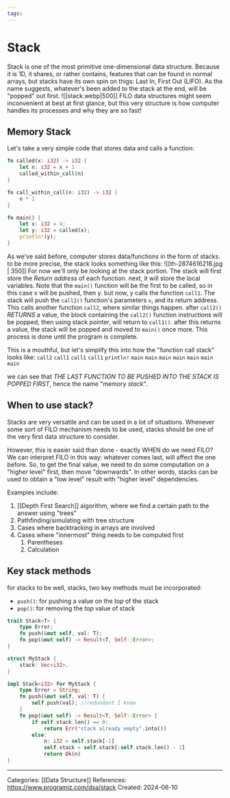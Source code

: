 ```yaml
---
tags:
---
```

# Stack
Stack is one of the most primitive one-dimensional data structure. Because it is 1D, it shares, or rather contains, features that can be found in normal arrays, but stacks have its own spin on thigs: Last In, First Out (LIFO). As the name suggests, whatever's been added to the stack at the end, will be "popped" out first.
![[stack.webp|500]]
FILO data structures might seem inconvenient at best at first glance, but this very structure is how computer handles its processes and why they are so fast!

## Memory Stack
Let's take a very simple code that stores data and calls a function:
``` rust
fn called(x: i32) -> i32 {
	let n: i32 = x + 1
	called_within_call(n)
}

fn call_within_call(n: i32) -> i32 {
	n * 2
}

fn main() {
	let x: i32 = 4;
	let y: i32 = called(x);
	println!(y);
}
```

As we've said before, computer stores data/functions in the form of stacks. to be more precise, the stack looks something like this:
![[th-2874616218.jpg | 350]]
For now we'll only be looking at the stack portion. The stack will first store the _Return address_ of each function. next, it will store the local variables. Note that the `main()` function will be the first to be called, so in this case x will be pushed, then y. but now, y calls the function `call1`. The stack will push the `call1()` function's parameters `x`, and its return address. This calls another function `call2`, where similar things happen. after `call2()` _RETURNS_ a value, the block containing the `call2()` function instructions will be popped, then using stack pointer, will return to `call1()`. after this returns a value, the stack will be popped and moved to `main()` once more. This process is done until the program is complete.

This is a mouthful, but let's simplify this into how the "function call stack" looks like:
              `call2`
       `call1`  `call1`  `call1`          `println!` 
`main`   `main`   `main`   `main`   `main`   `main`   `main`

we can see that _THE LAST FUNCTION TO BE PUSHED INTO THE STACK IS POPPED FIRST_, hence the name "memory _stack_".

## When to use stack?
Stacks are very versatile and can be used in a lot of situations. Whenever some sort of FILO mechanism needs to be used, stacks should be one of the very first data structure to consider.

However, this is easier said than done - exactly WHEN do we need FILO?
We can interpret FILO in this way: whatever comes last, will affect the one before. So, to get the final value, we need to do some computation on a "higher level" first, then move "downwards". In other words, stacks can be used to obtain a "low level" result with "higher level" dependencies.

Examples include:
1) [[Depth First Search]] algorithm, where we find a certain path to the answer using "trees"
2) Pathfinding/simulating with tree structure
3) Cases where backtracking in arrays are involved
4) Cases where "innermost" thing needs to be computed first
	1) Parentheses
	2) Calculation

## Key stack methods
for stacks to be well, stacks, two key methods must be incorporated:
- `push()`: for pushing a value on the _top_ of the stack
- `pop()`: for removing the _top_ value of stack
``` rust
trait Stack<T> {
	type Error;
	fn push(&mut self, val: T);
	fn pop(&mut self) -> Result<T, Self::Error>;
}

struct MyStack {
	stack: Vec<i32>,
}

impl Stack<i32> for MyStack {
	type Error = String;
	fn push(&mut self, val: T) {
		self.push(val); //redundant I know
	} 
	fn pop(&mut self) -> Result<T, Self::Error> {
		if self.stack.len() == 0:
			return Err("stack already empty".into())
		else:
			n: i32 = self.stack[-1]
			self.stack = self.stack[:self.stack.len() - 1]
			return Ok(n)
}
```




---
Categories: [[Data Structure]]
References: https://www.programiz.com/dsa/stack
Created: 2024-06-10
